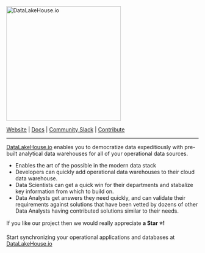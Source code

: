  <img width="300" src="https://cdn.datalakehouse.io/media/datalakehouse_logo_100x540px.png" alt="DataLakeHouse.io">

<a href="https://www.datalakehouse.io?utm_medium=community&utm_source=github&utm_campaign=dlh_core_repo">Website</a>
<span> | </span>
<a href="https://docs.datalakehouse.io?utm_medium=community&utm_source=github&utm_campaign=dlh_repo">Docs</a>
<span> | </span>
<a href="https://datalakehouse.slack.com/datalakehouse">Community Slack</a>
<span> | </span>
<a href="https://docs.datalakehouse.io/code-contribution-guide">Contribute</a>

---

[DataLakeHouse.io](https://datalakehouse.io?utm_medium=community&utm_source=github&utm_campaign=dlh_repo) enables you to democratize data expeditiously with pre-built analytical data warehouses for all of your operational data sources.

- Enables the art of the possible in the modern data stack
- Developers can quickly add operational data warehouses to their cloud data warehouse.
- Data Scientists can get a quick win for their departments and stabalize key information from which to build on.
- Data Analysts get answers they need quickly, and can validate their requirements against solutions that have been vetted by dozens of other Data Analysts having contributed solutions similar to their needs.

If you like our project then we would really appreciate **a Star ⭐!**

Start synchronizing your operational applications and databases at [DataLakeHouse.io](https://datalakehouse.io)